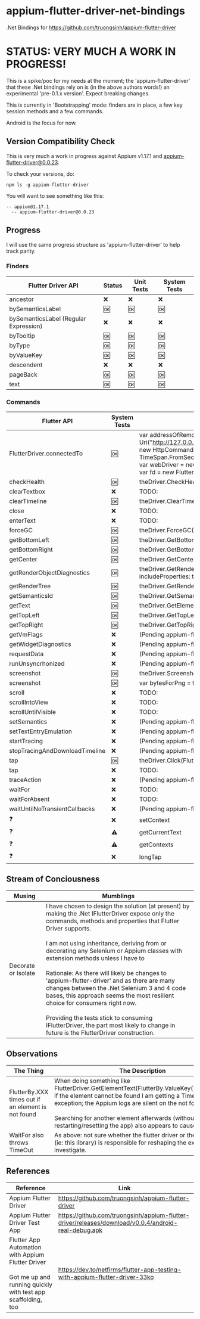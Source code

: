 # appium-flutter-driver-net-bindings
.Net Bindings for https://github.com/truongsinh/appium-flutter-driver

# STATUS: VERY MUCH A WORK IN PROGRESS!
This is a spike/poc for my needs at the moment; the 'appium-flutter-driver' that these .Net bindings rely on is (in the above authors words!) an experimental 'pre-0.1.x version'. Expect breaking changes. 

This is currently in 'Bootstrapping' mode: finders are in place, a few key session methods and a few commands. 

Android is the focus for now. 

## Version Compatibility Check
This is very much a work in progress against Appium v1.17.1 and appium-flutter-driver@0.0.23. 

To check your versions, do:

```
npm ls -g appium-flutter-driver
```

You will want to see something like this:

```
-- appium@1.17.1
  -- appium-flutter-driver@0.0.23
```

## Progress
I will use the same progress structure as 'appium-flutter-driver' to help track parity. 

### Finders
| Flutter Driver API | Status | Unit Tests | System Tests |
| ------------------ | ------ | ---------- | ------------ |
| ancestor           |   :x:  | :x:        | :x:          |
| bySemanticsLabel   |   :ok: | :ok:       | :ok:          |
| bySemanticsLabel (Regular Expression)  |   :x:  | :x:        | :x:          |
| byTooltip          |   :ok: | :ok:       | :ok:          |
| byType             |   :ok: | :ok:       | :ok:          |
| byValueKey         |   :ok: | :ok:       | :ok:          |
| descendent         |   :x:  | :x:        | :x:          |
| pageBack           |   :ok: | :ok:       | :ok:          |
| text               |   :ok: | :ok:       | :ok:          |

### Commands
| Flutter API               | System Tests | WebDriver Example                                 | Scope   | 
| ------------------------- | ------------ | ------------------------------------------------- | ------- |
| FlutterDriver.connectedTo |   :ok:       | var addressOfRemoteServer = new Uri("http://127.0.0.1:4723/wd/hub");<br>var commandExecutor = new HttpCommandExecutor(addressOfRemoteServer, TimeSpan.FromSeconds(60));<br>var webDriver = new AndroidDriver<IWebElement>(commandExecutor, capabilities);<br>var fd = new FlutterDriver(webDriver, commandExecutor) | Session |
| checkHealth               |   :ok:       | theDriver.CheckHealth()                           | Session |
| clearTextbox              |   :x:        | TODO:                                             | Session |
| clearTimeline             |   :ok:       | theDriver.ClearTimeline()                         | Session |
| close                     |   :x:        | TODO:                                             | Session |
| enterText                 |   :x:        | TODO:                                             | Session |
| forceGC                   |   :ok:       | theDriver.ForceGC()                               | Session |
| getBottomLeft             |   :ok:        | theDriver.GetBottomLeft(FlutterBy.Text("theText"))                                            | Widget  |
| getBottomRight            |   :ok:       | theDriver.GetBottomRight(FlutterBy.Text("theText"))                                             | Widget  |
| getCenter                 |   :ok:        | theDriver.GetCenter(FlutterBy.Text("theText"))                                             | Widget  |
| getRenderObjectDiagnostics|   :ok:       | theDriver.GetRenderObjectDiagnostics(FlutterBy.ValueKey("counter"), includeProperties: true, subtreeDepth: 1)                                             | Widget  |
| getRenderTree             |   :ok:       | theDriver.GetRenderTree()                         | Session |
| getSemanticsId            |   :ok:       | theDriver.GetSemanticsId(FlutterBy.ValueKey("counter"))                                        | Widget  |
| getText                   |   :ok:       | theDriver.GetElementText(counterTextFinder)       | Widget  |
| getTopLeft                |   :ok:       | theDriver.GetTopLeft(FlutterBy.Text("theText"))                                             | Widget  |
| getTopRight               |   :ok:        | theDriver.GetTopRight(FlutterBy.Text("theText"))                                             | Widget  |
| getVmFlags                |   :x:        | (Pending appium-flutter-driver implementation)                                             | Session |
| getWidgetDiagnostics      |   :x:        | (Pending appium-flutter-driver implementation)                                            | Widget  |
| requestData               |   :x:        | (Pending appium-flutter-driver implementation)                                             | Session |
| runUnsyncrhonized         |   :x:        | (Pending appium-flutter-driver implementation)                                             | Session |
| screenshot                |   :ok:        | theDriver.Screenshot(thePath)                                             | Session |
| screenshot                |   :ok:        | var bytesForPng = theDriver.Screenshot()                                             | Session |
| scroll                    |   :x:        | TODO:                                             | Widget  |
| scrollIntoView            |   :x:        | TODO:                                             | Widget  |
| scrollUntilVisible        |   :x:        | TODO:                                             | Widget  |
| setSemantics              |   :x:        | (Pending appium-flutter-driver implementation)                                             | Session |
| setTextEntryEmulation     |   :x:        | (Pending appium-flutter-driver implementation)                                             | Session |
| startTracing              |   :x:        | (Pending appium-flutter-driver implementation)                                             | Session |
| stopTracingAndDownloadTimeline|   :x:    | (Pending appium-flutter-driver implementation)                                             | Session |
| tap                       |   :ok:       | theDriver.Click(FlutterBy by)                                             | Widget  |
| tap                       |   :x:        | TODO:                                             | Widget  |
| traceAction               |   :x:        | (Pending appium-flutter-driver implementation)                                             | Session |
| waitFor                   |   :x:        | TODO:                                             | Widget  |
| waitForAbsent             |   :x:        | TODO:                                             | Widget  |
| waitUntilNoTransientCallbacks|   :x:     | (Pending appium-flutter-driver implementation)                                             | Widget  |
| :question:                |   :x:        | setContext                                        | Appium  |
| :question:                |   :warning:  | getCurrentText                                    | Appium  |
| :question:                |   :warning:  | getContexts                                       | Appium  |
| :question:                |   :x:        | longTap                                           | Widget  |

## Stream of Conciousness
| Musing | Mumblings |
| ------ | --------- |
| Decorate or Isolate | I have chosen to design the solution (at present) by making  the .Net IFlutterDriver expose only the commands, methods and properties that Flutter Driver supports. <br><br>I am not using inheritance, deriving from or decorating any Selenium or Appium classes with extension methods unless I have to<br><br>Rationale: As there will likely be changes to 'appium-flutter-driver' and as there are many changes between the .Net Selenium 3 and 4 code bases, this approach seems the most resilient choice for consumers right now. <br><br>Providing the tests stick to consuming IFlutterDriver, the part most likely to change in future is the FlutterDriver construction. |

## Observations
| The Thing | The Description |
| --------- | --------------- |
| FlutterBy.XXX times out if an element is not found | When doing something like FlutterDriver.GetElementText(FlutterBy.ValueKey("whatever")), if the element cannot be found I am getting a Timeout (as an exception; the Appium logs are silent on the not found) <br><br>Searching for another element afterwards (without restarting/resetting the app) also appears to cause a timeout. |
| WaitFor also throws TimeOut | As above: not sure whether the flutter driver or the consumer (ie: this library) is responsible for reshaping the exception. Will investigate. |

## References
| Reference | Link |
| --------- | ---- |
| Appium Flutter Driver | https://github.com/truongsinh/appium-flutter-driver | 
| Appium Flutter Driver Test App | https://github.com/truongsinh/appium-flutter-driver/releases/download/v0.0.4/android-real-debug.apk |
| Flutter App Automation with Appium Flutter Driver<br><br>Got me up and running quickly with test app scaffolding, too | https://dev.to/netfirms/flutter-app-testing-with-appium-flutter-driver-33ko |
